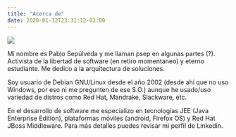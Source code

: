 ```yaml
---
title: "Acerca de"
date: 2020-01-12T23:31:12-03:00
---
```


<img src="https://www.gravatar.com/avatar/8857663bc62f50f4de7c2f2296072f31?s=240&d=mp" class="img--circle img-autor element--left"/>

Mi nombre es Pablo Sepúlveda y me llaman psep en algunas partes (?). Activista de la libertad de software (en retiro momentaneo) y eterno estudiante. Me dedico a la arquitectura de soluciones.

Soy usuario de Debian GNU/Linux desde el año 2002 (desde ahí que no uso Windows, por eso ni me pregunten de ese S.O.) aunque he usado/uso variedad de distros como Red Hat, Mandrake, Slackware, etc.

En el desarrollo de software me especializo en tecnologías JEE (Java Enterprise Edition), plataformas móviles (android, Firefox OS) y Red Hat JBoss Middleware. Para más detalles puedes revisar mi perfil de Linkedin.
